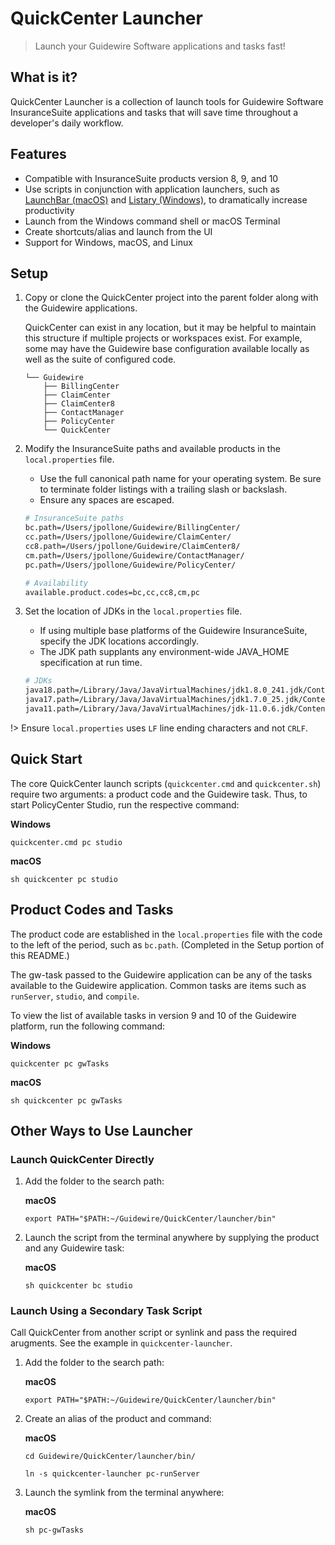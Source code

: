 # QuickCenter Launcher
> Launch your Guidewire Software applications and tasks fast!

## What is it?
QuickCenter Launcher is a collection of launch tools for Guidewire Software InsuranceSuite applications and tasks that will save time throughout a developer's daily workflow. 

## Features
- Compatible with InsuranceSuite products version 8, 9, and 10
- Use scripts in conjunction with application launchers, such as [LaunchBar (macOS)](https://www.obdev.at/products/launchbar/index.html) and [Listary (Windows)](https://www.listary.com/), to dramatically increase productivity
- Launch from the Windows command shell or macOS Terminal
- Create shortcuts/alias and launch from the UI
- Support for Windows, macOS, and Linux

## Setup

1. Copy or clone the QuickCenter project into the parent folder along with the Guidewire applications. 
   
    QuickCenter can exist in any location, but it may be helpful to maintain this structure if multiple projects or workspaces exist. For example, some may have the Guidewire base configuration available locally as well as the suite of configured code. 

    ```text
    └── Guidewire
        ├── BillingCenter
        ├── ClaimCenter
        ├── ClaimCenter8
        ├── ContactManager
        ├── PolicyCenter
        └── QuickCenter
    ```

2. Modify the InsuranceSuite paths and available products in the `local.properties` file. 

    - Use the full canonical path name for your operating system. Be sure to terminate folder listings with a trailing slash or backslash.
    - Ensure any spaces are escaped.

    ```bash
    # InsuranceSuite paths
    bc.path=/Users/jpollone/Guidewire/BillingCenter/
    cc.path=/Users/jpollone/Guidewire/ClaimCenter/
    cc8.path=/Users/jpollone/Guidewire/ClaimCenter8/
    cm.path=/Users/jpollone/Guidewire/ContactManager/
    pc.path=/Users/jpollone/Guidewire/PolicyCenter/

    # Availability 
    available.product.codes=bc,cc,cc8,cm,pc
    ```

3. Set the location of JDKs in the `local.properties` file. 

    - If using multiple base platforms of the Guidewire InsuranceSuite, specify the JDK locations accordingly.
    - The JDK path supplants any environment-wide JAVA_HOME specification at run time.

    ```bash
    # JDKs
    java18.path=/Library/Java/JavaVirtualMachines/jdk1.8.0_241.jdk/Contents/Home/
    java17.path=/Library/Java/JavaVirtualMachines/jdk1.7.0_25.jdk/Contents/Home/
    java11.path=/Library/Java/JavaVirtualMachines/jdk-11.0.6.jdk/Contents/Home/
    ```

!> Ensure ```local.properties``` uses ```LF``` line ending characters and not  ```CRLF```.


## Quick Start

The core QuickCenter launch scripts (`quickcenter.cmd` and `quickcenter.sh`) require two arguments: a product code and the Guidewire task. Thus, to start PolicyCenter Studio, run the respective command:

**Windows**

```quickcenter.cmd pc studio```

**macOS**

```sh quickcenter pc studio```


## Product Codes and Tasks
The product code are established in the ```local.properties``` file with the code to the left of the period, such as ```bc.path```. (Completed in the Setup portion of this README.)

The gw-task passed to the Guidewire application can be any of the tasks available to the Guidewire application. Common tasks are items such as ```runServer```, ```studio```, and ```compile```.

To view the list of available tasks in version 9 and 10 of the Guidewire platform, run the following command:

**Windows**

```quickcenter pc gwTasks```

**macOS**

```sh quickcenter pc gwTasks```

## Other Ways to Use Launcher

### Launch QuickCenter Directly

1. Add the folder to the search path:

    **macOS**

    ```export PATH="$PATH:~/Guidewire/QuickCenter/launcher/bin"```

2. Launch the script from the terminal anywhere by supplying the product and any Guidewire task:

    **macOS**

    ```sh quickcenter bc studio```

### Launch Using a Secondary Task Script

Call QuickCenter from another script or synlink and pass the required arugments. See the example in `quickcenter-launcher`. 

1. Add the folder to the search path:

    **macOS**

    ```export PATH="$PATH:~/Guidewire/QuickCenter/launcher/bin"```

2. Create an alias of the product and command:

    **macOS**

    ```cd Guidewire/QuickCenter/launcher/bin/```

    ```ln -s quickcenter-launcher pc-runServer```

3. Launch the symlink from the terminal anywhere:

    **macOS**

    ```sh pc-gwTasks```
